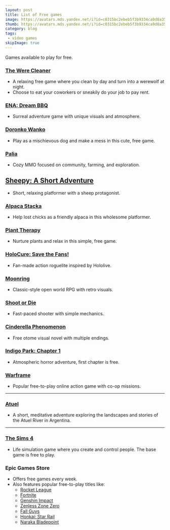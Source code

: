```yaml
---
layout: post
title: List of Free games
image: https://avatars.mds.yandex.net/i?id=c0315bc2ebeb5f3b9334ca9d8a35bf629afb02bd-5142520-images-thumbs&n=13
thumb: https://avatars.mds.yandex.net/i?id=c0315bc2ebeb5f3b9334ca9d8a35bf629afb02bd-5142520-images-thumbs&n=13
category: blog
tags:
 - video games
skipImage: true
---
```


Games available to play for free.<!-- truncate_here -->


### [The Were Cleaner](https://store.steampowered.com/app/2795000/The_WereCleaner/)

- A relaxing free game where you clean by day and turn into a werewolf at night.
- Choose to eat your coworkers or sneakily do your job to pay rent.

### [ENA: Dream BBQ](https://store.steampowered.com/app/2134320/ENA_Dream_BBQ/)

- Surreal adventure game with unique visuals and atmosphere.

### [Doronko Wanko](https://store.steampowered.com/app/2512840/DORONKO_WANKO/)

- Play as a mischievous dog and make a mess in this cute, free game.

### [Palia](https://store.steampowered.com/app/2707930/Palia/)

- Cozy MMO focused on community, farming, and exploration.

## [Sheepy: A Short Adventure](https://store.steampowered.com/app/1568400/Sheepy_A_Short_Adventure/)

- Short, relaxing platformer with a sheep protagonist.

### [Alpaca Stacka](https://store.steampowered.com/app/1655140/Alpaca_Stacka/)

- Help lost chicks as a friendly alpaca in this wholesome platformer.

### [Plant Therapy](https://store.steampowered.com/app/2505120/Plant_Therapy/)

- Nurture plants and relax in this simple, free game.

### [HoloCure: Save the Fans!](https://store.steampowered.com/app/2420510/HoloCure__Save_the_Fans/)

- Fan-made action roguelite inspired by Hololive.

### [Moonring](https://store.steampowered.com/app/2373630/Moonring/)

- Classic-style open world RPG with retro visuals.

### [Shoot or Die](https://store.steampowered.com/app/2951560/Shoot_or_Die/)

- Fast-paced shooter with simple mechanics.

### [Cinderella Phenomenon](https://store.steampowered.com/app/568770/Cinderella_Phenomenon__OtomeVisual_Novel/)

- Free otome visual novel with multiple endings.

### [Indigo Park: Chapter 1](https://store.steampowered.com/app/2504480/Indigo_Park_Chapter_1/)

- Atmospheric horror adventure, first chapter is free.

### [Warframe](https://store.steampowered.com/app/230410/Warframe/)

- Popular free-to-play online action game with co-op missions.

---

### [Atuel](https://store.steampowered.com/app/2794330/Atuel/)

- A short, meditative adventure exploring the landscapes and stories of the Atuel River in Argentina.

---

### [The Sims 4](https://store.steampowered.com/app/1222670/The_Sims_4/)

- Life simulation game where you create and control people. The base game is free to play.

### Epic Games Store

- Offers free games every week.
- Also features popular free-to-play titles like:
  - [Rocket League](https://store.epicgames.com/en-US/p/rocket-league)
  - [Fortnite](https://store.epicgames.com/en-US/p/fortnite)
  - [Genshin Impact](https://store.epicgames.com/en-US/p/genshin-impact)
  - [Zenless Zone Zero](https://store.epicgames.com/en-US/p/zenless-zone-zero-c7c151)
  - [Fall Guys](https://store.epicgames.com/en-US/p/fall-guys)
  - [Honkai: Star Rail](https://store.epicgames.com/en-US/p/honkai-star-rail)
  - [Naraka Bladepoint](https://store.epicgames.com/en-US/p/naraka-bladepoint)
